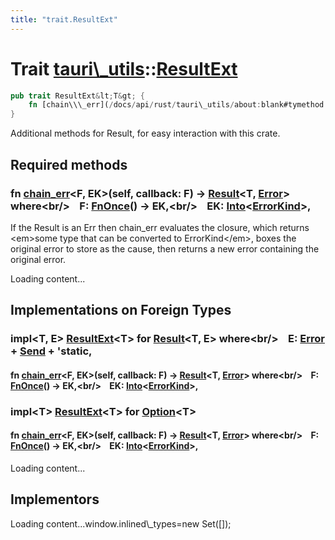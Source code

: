 ```yaml
---
title: "trait.ResultExt"
---
```


Trait [tauri\\\_utils](/docs/api/rust/tauri\_utils/index.html)::[ResultExt](/docs/api/rust/tauri\_utils/)
=========================================================================================================

```rust
pub trait ResultExt&lt;T&gt; {
    fn [chain\\\_err](/docs/api/rust/tauri\_utils/about:blank#tymethod.chain\_err)&lt;F, EK&gt;(self, callback: F) -&gt; [Result](https://doc.rust-lang.org/nightly/core/result/enum.Result.html "enum core::result::Result")&lt;T, [Error](/docs/api/rust/tauri\_utils/../tauri\_utils/struct.Error.html "struct tauri\_utils::Error")\&gt;&lt;br/&gt;    where&lt;br/&gt;        F: [FnOnce](https://doc.rust-lang.org/nightly/core/ops/function/trait.FnOnce.html "trait core::ops::function::FnOnce")() -&gt; EK,&lt;br/&gt;        EK: [Into](https://doc.rust-lang.org/nightly/core/convert/trait.Into.html "trait core::convert::Into")&lt;[ErrorKind](/docs/api/rust/tauri\_utils/../tauri\_utils/enum.ErrorKind.html "enum tauri\_utils::ErrorKind")\&gt;;
}
```

Additional methods for <span>Result</span>, for easy interaction with this crate.

Required methods
----------------

### <span>fn [chain\_err](/docs/api/rust/tauri\_utils/about:blank#tymethod.chain\_err)&lt;F, EK&gt;(self, callback: F) -&gt; [Result](https://doc.rust-lang.org/nightly/core/result/enum.Result.html "enum core::result::Result")&lt;T, [Error](/docs/api/rust/tauri\_utils/../tauri\_utils/struct.Error.html "struct tauri\_utils::Error")&gt; where&lt;br/&gt;    F: [FnOnce](https://doc.rust-lang.org/nightly/core/ops/function/trait.FnOnce.html "trait core::ops::function::FnOnce")() -&gt; EK,&lt;br/&gt;    EK: [Into](https://doc.rust-lang.org/nightly/core/convert/trait.Into.html "trait core::convert::Into")&lt;[ErrorKind](/docs/api/rust/tauri\_utils/../tauri\_utils/enum.ErrorKind.html "enum tauri\_utils::ErrorKind")&gt;,</span> 

If the <span>Result</span> is an <span>Err</span> then <span>chain\_err</span> evaluates the closure, which returns &lt;em&gt;some type that can be converted to <span>ErrorKind</span>&lt;/em&gt;, boxes the original error to store as the cause, then returns a new error containing the original error.

Loading content...

Implementations on Foreign Types
--------------------------------

### <span>impl&lt;T, E&gt; [ResultExt](/docs/api/rust/tauri\_utils/../tauri\_utils/trait.ResultExt.html "trait tauri\_utils::ResultExt")&lt;T&gt; for [Result](https://doc.rust-lang.org/nightly/core/result/enum.Result.html "enum core::result::Result")&lt;T, E&gt; where&lt;br/&gt;    E: [Error](https://doc.rust-lang.org/nightly/std/error/trait.Error.html "trait std::error::Error") + [Send](https://doc.rust-lang.org/nightly/core/marker/trait.Send.html "trait core::marker::Send") + 'static,</span> 

#### <span>fn [chain\_err](/docs/api/rust/tauri\_utils/about:blank#method.chain\_err)&lt;F, EK&gt;(self, callback: F) -&gt; [Result](https://doc.rust-lang.org/nightly/core/result/enum.Result.html "enum core::result::Result")&lt;T, [Error](/docs/api/rust/tauri\_utils/../tauri\_utils/struct.Error.html "struct tauri\_utils::Error")&gt; where&lt;br/&gt;    F: [FnOnce](https://doc.rust-lang.org/nightly/core/ops/function/trait.FnOnce.html "trait core::ops::function::FnOnce")() -&gt; EK,&lt;br/&gt;    EK: [Into](https://doc.rust-lang.org/nightly/core/convert/trait.Into.html "trait core::convert::Into")&lt;[ErrorKind](/docs/api/rust/tauri\_utils/../tauri\_utils/enum.ErrorKind.html "enum tauri\_utils::ErrorKind")&gt;,</span> 

### <span>impl&lt;T&gt; [ResultExt](/docs/api/rust/tauri\_utils/../tauri\_utils/trait.ResultExt.html "trait tauri\_utils::ResultExt")&lt;T&gt; for [Option](https://doc.rust-lang.org/nightly/core/option/enum.Option.html "enum core::option::Option")&lt;T&gt;</span>

#### <span>fn [chain\_err](/docs/api/rust/tauri\_utils/about:blank#method.chain\_err)&lt;F, EK&gt;(self, callback: F) -&gt; [Result](https://doc.rust-lang.org/nightly/core/result/enum.Result.html "enum core::result::Result")&lt;T, [Error](/docs/api/rust/tauri\_utils/../tauri\_utils/struct.Error.html "struct tauri\_utils::Error")&gt; where&lt;br/&gt;    F: [FnOnce](https://doc.rust-lang.org/nightly/core/ops/function/trait.FnOnce.html "trait core::ops::function::FnOnce")() -&gt; EK,&lt;br/&gt;    EK: [Into](https://doc.rust-lang.org/nightly/core/convert/trait.Into.html "trait core::convert::Into")&lt;[ErrorKind](/docs/api/rust/tauri\_utils/../tauri\_utils/enum.ErrorKind.html "enum tauri\_utils::ErrorKind")&gt;,</span> 

Loading content...

Implementors
------------

Loading content...window.inlined\\\_types=new Set(\[\]);
      